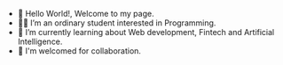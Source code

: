 - 👋 Hello World!, Welcome to my page.
- 🧑‍💻 I’m an ordinary student interested in Programming.
- 🌱 I’m currently learning about Web development, Fintech and Artificial Intelligence.
- 🤗 I'm welcomed for collaboration.
  
  
  

<!---
b0yke-v1lano/b0yke-v1lano is a ✨ special ✨ repository because its `README.md` (this file) appears on your GitHub profile.
You can click the Preview link to take a look at your changes.
--->

